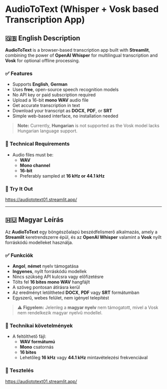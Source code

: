 # AudioToText (Whisper + Vosk based Transcription App)

## 🇬🇧 English Description

**AudioToText** is a browser-based transcription app built with **Streamlit**, combining the power of **OpenAI Whisper** for multilingual transcription and **Vosk** for optional offline processing.

### ✅ Features

- Supports **English**, **German**
- Uses **free**, open-source speech recognition models
- No API key or paid subscription required
- Upload a 16-bit **mono WAV** audio file
- Get accurate transcription in text
- Download your transcript as **DOCX**, **PDF**, or **SRT**
- Simple web-based interface, no installation needed

> **Note:** Currently, **Hungarian** is not supported as the Vosk model lacks Hungarian language support.

### 🔧 Technical Requirements

- Audio files must be:
  - **WAV**
  - **Mono channel**
  - **16-bit**
  - Preferably sampled at **16 kHz or 44.1 kHz**

### 🚀 Try It Out

https://audiototext01.streamlit.app/

---

## 🇭🇺 Magyar Leírás

Az **AudioToText** egy böngészőalapú beszédfelismerő alkalmazás, amely a **Streamlit** keretrendszerre épül, és az **OpenAI Whisper** valamint a **Vosk** nyílt forráskódú modelleket használja.

### ✅ Funkciók

- **Angol**, **német** nyelv támogatása
- **Ingyenes**, nyílt forráskódú modellek
- Nincs szükség API kulcsra vagy előfizetésre
- Tölts fel **16 bites mono WAV** hangfájlt
- A szöveg pontosan átírásra kerül
- Az eredményt letöltheted **DOCX**, **PDF** vagy **SRT** formátumban
- Egyszerű, webes felület, nem igényel telepítést

> ⚠️ **Figyelem:** Jelenleg a **magyar nyelv** nem támogatott, mivel a Vosk nem rendelkezik magyar nyelvű modellel.

### 🔧 Technikai követelmények

- A feltölthető fájl:
  - **WAV formátumú**
  - **Mono** csatornás
  - **16 bites**
  - Lehetőleg **16 kHz** vagy **44.1 kHz** mintavételezési frekvenciával

### 🚀 Tesztelés
https://audiototext01.streamlit.app/
